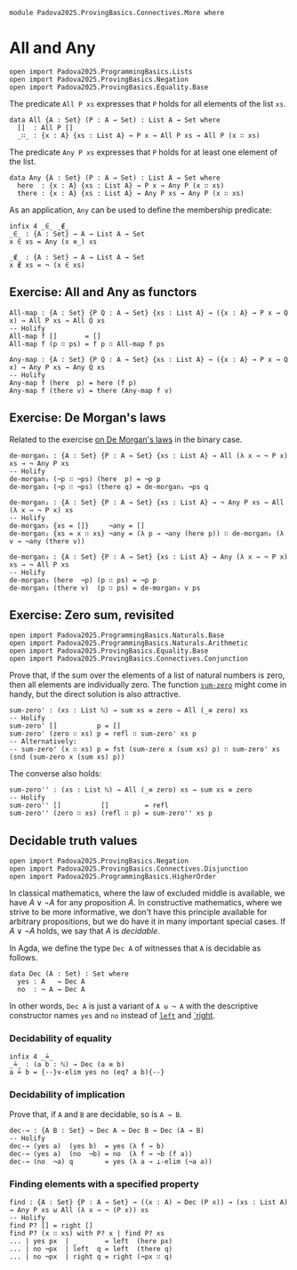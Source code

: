 ```
module Padova2025.ProvingBasics.Connectives.More where
```

# All and Any

```
open import Padova2025.ProgrammingBasics.Lists
open import Padova2025.ProvingBasics.Negation
open import Padova2025.ProvingBasics.Equality.Base
```

The predicate `All P xs` expresses that `P` holds for all elements of the list
`xs`.

```
data All {A : Set} (P : A → Set) : List A → Set where
  []  : All P []
  _∷_ : {x : A} {xs : List A} → P x → All P xs → All P (x ∷ xs)
```

The predicate `Any P xs` expresses that `P` holds for at least one element of
the list.

```
data Any {A : Set} (P : A → Set) : List A → Set where
  here  : {x : A} {xs : List A} → P x → Any P (x ∷ xs)
  there : {x : A} {xs : List A} → Any P xs → Any P (x ∷ xs)
```

As an application, `Any` can be used to define the membership predicate:

```
infix 4 _∈_ _∉_
_∈_ : {A : Set} → A → List A → Set
x ∈ xs = Any (x ≡_) xs

_∉_ : {A : Set} → A → List A → Set
x ∉ xs = ¬ (x ∈ xs)
```


## Exercise: All and Any as functors

```
All-map : {A : Set} {P Q : A → Set} {xs : List A} → ({x : A} → P x → Q x) → All P xs → All Q xs
-- Holify
All-map f []       = []
All-map f (p ∷ ps) = f p ∷ All-map f ps
```

```
Any-map : {A : Set} {P Q : A → Set} {xs : List A} → ({x : A} → P x → Q x) → Any P xs → Any Q xs
-- Holify
Any-map f (here  p) = here (f p)
Any-map f (there v) = there (Any-map f v)
```


## Exercise: De Morgan's laws

Related to the exercise [on De Morgan's
laws](Padova2025.ProvingBasics.Connectives.Conjunction.html#exercise-de-morgans-laws)
in the binary case.

```
de-morgan₁ : {A : Set} {P : A → Set} {xs : List A} → All (λ x → ¬ P x) xs → ¬ Any P xs
-- Holify
de-morgan₁ (¬p ∷ ¬ps) (here  p) = ¬p p
de-morgan₁ (¬p ∷ ¬ps) (there q) = de-morgan₁ ¬ps q
```

```
de-morgan₂ : {A : Set} {P : A → Set} {xs : List A} → ¬ Any P xs → All (λ x → ¬ P x) xs
-- Holify
de-morgan₂ {xs = []}     ¬any = []
de-morgan₂ {xs = x ∷ xs} ¬any = (λ p → ¬any (here p)) ∷ de-morgan₂ (λ v → ¬any (there v))
```

```
de-morgan₃ : {A : Set} {P : A → Set} {xs : List A} → Any (λ x → ¬ P x) xs → ¬ All P xs
-- Holify
de-morgan₃ (here  ¬p) (p ∷ ps) = ¬p p
de-morgan₃ (there v)  (p ∷ ps) = de-morgan₃ v ps
```


## Exercise: Zero sum, revisited

```
open import Padova2025.ProgrammingBasics.Naturals.Base
open import Padova2025.ProgrammingBasics.Naturals.Arithmetic
open import Padova2025.ProvingBasics.Equality.Base
open import Padova2025.ProvingBasics.Connectives.Conjunction
```

Prove that, if the sum over the elements of a list of natural numbers
is zero, then all elements are individually zero. The function
[`sum-zero`](Padova2025.ProvingBasics.Connectives.Conjunction.html#sum-zero)
might come in handy, but the direct solution is also attractive.

```
sum-zero' : (xs : List ℕ) → sum xs ≡ zero → All (_≡ zero) xs
-- Holify
sum-zero' []          p = []
sum-zero' (zero ∷ xs) p = refl ∷ sum-zero' xs p
-- Alternatively:
-- sum-zero' (x ∷ xs) p = fst (sum-zero x (sum xs) p) ∷ sum-zero' xs (snd (sum-zero x (sum xs) p))
```

The converse also holds:

```
sum-zero'' : (xs : List ℕ) → All (_≡ zero) xs → sum xs ≡ zero
-- Holify
sum-zero'' []          []         = refl
sum-zero'' (zero ∷ xs) (refl ∷ p) = sum-zero'' xs p
```


## Decidable truth values

```
open import Padova2025.ProvingBasics.Negation
open import Padova2025.ProvingBasics.Connectives.Disjunction
open import Padova2025.ProgrammingBasics.HigherOrder
```

In classical mathematics, where the law of excluded middle is
available, we have $A ∨ ¬A$ for any proposition $A$. In constructive
mathematics, where we strive to be more informative, we don't have
this principle available for arbitrary propositions, but we do have it
in many important special cases. If $A \vee \neg A$ holds, we say that $A$
is *decidable*.

In Agda, we define the type `Dec A` of witnesses that `A` is decidable as follows.

```
data Dec (A : Set) : Set where
  yes : A   → Dec A
  no  : ¬ A → Dec A
```

In other words, `Dec A` is just a variant of `A ⊎ ¬ A` with the
descriptive constructor names `yes` and `no` instead of
[`left`](Padova2025.ProvingBasics.Connectives.Disjunction.html#_⊎_.left)
and [`right](Padova2025.ProvingBasics.Connectives.Disjunction.html#_⊎_.right).


### Decidability of equality

```
infix 4 _≟_
_≟_ : (a b : ℕ) → Dec (a ≡ b)
a ≟ b = {--}∨-elim yes no (eq? a b){--}
```


### Decidability of implication

Prove that, if `A` and `B` are decidable, so is `A → B`.

```
dec-→ : {A B : Set} → Dec A → Dec B → Dec (A → B)
-- Holify
dec-→ (yes a)  (yes b)  = yes (λ f → b)
dec-→ (yes a)  (no  ¬b) = no  (λ f → ¬b (f a))
dec-→ (no  ¬a) q        = yes (λ a → ⊥-elim (¬a a))
```


### Finding elements with a specified property

```
find : {A : Set} {P : A → Set} → ((x : A) → Dec (P x)) → (xs : List A) → Any P xs ⊎ All (λ x → ¬ (P x)) xs
-- Holify
find P? [] = right []
find P? (x ∷ xs) with P? x | find P? xs
... | yes px  | _       = left  (here px)
... | no ¬px  | left  q = left  (there q)
... | no ¬px  | right q = right (¬px ∷ q)
```
